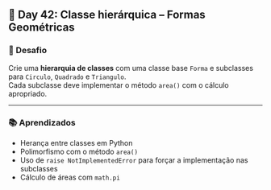 ## 📅 Day 42: Classe hierárquica – Formas Geométricas

### 🧩 Desafio  
Crie uma **hierarquia de classes** com uma classe base `Forma` e subclasses para `Circulo`, `Quadrado` e `Triangulo`.  
Cada subclasse deve implementar o método `area()` com o cálculo apropriado.

---

### 📚 Aprendizados

- Herança entre classes em Python
- Polimorfismo com o método `area()`
- Uso de `raise NotImplementedError` para forçar a implementação nas subclasses
- Cálculo de áreas com `math.pi`